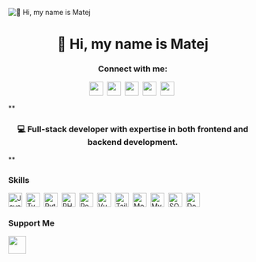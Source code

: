 ![👋 Hi, my name is Matej](https://static.wixstatic.com/media/53fad0_ce0704caa0174d6aa9b2b8101a62fa77~mv2.gif)

<div id="toc">
  <ul align="center" style="list-style: none">
    <summary>
      <h1>
        👋 Hi, my name is Matej
      </h1>
    </summary>
  </ul>
</div>

**<h3 align="center">Connect with me:</h3>** 
<p align="center"><a href="https://www.instagram.com/mihalj" target="_blank"><img src="https://img.shields.io/badge/Instagram-E4405F?style=for-the-badge&logo=instagram&logoColor=white" height="28" style="margin-right: 4px"></a> <a href="https://twitter.com/mihalj" target="_blank"><img src="https://img.shields.io/badge/Twitter-000000?style=for-the-badge&logo=X&logoColor=white" height="28" style="margin-right: 4px"></a> <a href="https://www.youtube.com/@@mihaij" target="_blank"><img src="https://img.shields.io/badge/YouTube-FF0000?style=for-the-badge&logo=youtube&logoColor=white" height="28" style="margin-right: 4px"></a> <a href="https://www.linkedin.com/in/mihalj" target="_blank"><img src="https://img.shields.io/badge/LinkedIn-0077B5?style=for-the-badge&logo=linkedin&logoColor=white" height="28" style="margin-right: 4px"></a> <a href="https://github.com/sushilmagare10" target="_blank"><img src="https://img.shields.io/badge/GitHub-100000?logo=github&logoColor=white" height="28" style="margin-right: 4px"></a></p>

 **<h3 align="center">💻 Full-stack developer with expertise in both frontend and backend development.
</h3>**

 **<h3 align="left">Skills</h3>**

<div style="display: flex; flex-wrap: wrap; gap: 4px; justify-content: left;"><img src="https://cdn.simpleicons.org/javascript/F7DF1E" height="28" alt="JavaScript" style="margin-right: 4px"> <img src="https://cdn.simpleicons.org/typescript/3178C6" height="28" alt="TypeScript" style="margin-right: 4px"> <img src="https://cdn.simpleicons.org/python/3776AB" height="28" alt="Python" style="margin-right: 4px"> <img src="https://cdn.simpleicons.org/php/787CB5" height="28" alt="PHP" style="margin-right: 4px"> <img src="https://cdn.simpleicons.org/react/61DAFB" height="28" alt="React" style="margin-right: 4px"> <img src="https://cdn.simpleicons.org/vuedotjs/4FC08D" height="28" alt="Vue" style="margin-right: 4px"> <img src="https://cdn.simpleicons.org/tailwindcss/06B6D4" height="28" alt="Tailwind" style="margin-right: 4px"> <img src="https://cdn.simpleicons.org/mongodb/4DB33D" height="28" alt="MongoDB" style="margin-right: 4px"> <img src="https://cdn.simpleicons.org/mysql/4479A1" height="28" alt="MySQL" style="margin-right: 4px"> <img src="https://cdn.simpleicons.org/sqlite/003B57" height="28" alt="SQLite" style="margin-right: 4px"> <img src="https://cdn.simpleicons.org/docker/2496ED" height="28" alt="Docker" style="margin-right: 4px"></div>

 **<h3 align="left">Support Me</h3>**

<p align="left"><a href="https://paypal.me/bolesni@riseup.net" target="_blank"><img src="https://img.shields.io/badge/PayPal-00457C?style=for-the-badge&logo=paypal&logoColor=white" height="36" style="margin-right: 4px"></a></p>
